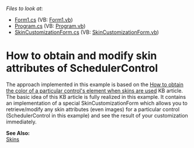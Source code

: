 <!-- default file list -->
*Files to look at*:

* [Form1.cs](./CS/Form1.cs) (VB: [Form1.vb](./VB/Form1.vb))
* [Program.cs](./CS/Program.cs) (VB: [Program.vb](./VB/Program.vb))
* [SkinCustomizationForm.cs](./CS/SkinCustomizationForm.cs) (VB: [SkinCustomizationForm.vb](./VB/SkinCustomizationForm.vb))
<!-- default file list end -->
# How to obtain and modify skin attributes of SchedulerControl


<p>The approach implemented in this example is based on the <a href="https://www.devexpress.com/Support/Center/p/A2967">How to obtain the color of a particular control's element when skins are used</a> KB article. The basic idea of this KB article is fully realized in this example. It contains an implementation of a special SkinCustomizationForm which allows you to retrieve/modify any skin attributes (even images) for a particular control (SchedulerControl in this example) and see the result of your customization immediately.</p><p><strong>See </strong><strong>A</strong><strong>lso:</strong><br />
<a href="http://documentation.devexpress.com/#WindowsForms/CustomDocument2399"><u>Skins</u></a></p>

<br/>


